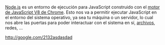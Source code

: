 
[Node.js](https://nodejs.org/es/) es un entorno de ejecución para JavaScript
construido con el [motor de JavaScript V8 de Chrome](https://developers.google.com/v8/).
Esto nos va a permitir ejecutar JavaScript en el entorno del sistema operativo,
ya sea tu máquina o un servidor, lo cual nos abre las puertas para poder
interactuar con el sistema en sí, [archivos](https://developer.mozilla.org/en-US/docs/Web/JavaScript/Reference/Global_objects/Object/values), redes, ...

http://google.com/2132asdasdad



